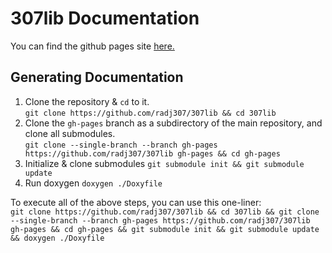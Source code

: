 # 307lib Documentation

You can find the github pages site [here.](https://radj307.github.io/307lib/html/index.html)

## Generating Documentation
1. Clone the repository & `cd` to it.  
`git clone https://github.com/radj307/307lib && cd 307lib`
2. Clone the `gh-pages` branch as a subdirectory of the main repository, and clone all submodules.  
`git clone --single-branch --branch gh-pages https://github.com/radj307/307lib gh-pages && cd gh-pages`
3. Initialize & clone submodules
`git submodule init && git submodule update`
4. Run doxygen
`doxygen ./Doxyfile`


To execute all of the above steps, you can use this one-liner:  
`git clone https://github.com/radj307/307lib && cd 307lib && git clone --single-branch --branch gh-pages https://github.com/radj307/307lib gh-pages && cd gh-pages && git submodule init && git submodule update && doxygen ./Doxyfile`  
